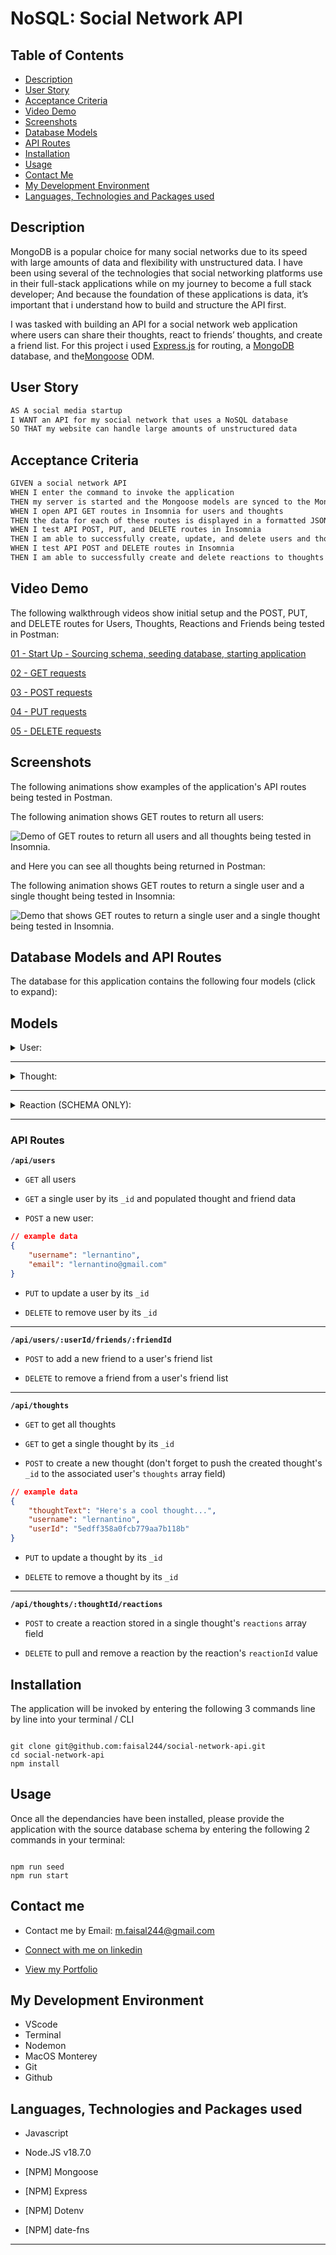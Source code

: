 # NoSQL: Social Network API

## Table of Contents

- [Description](#description)
- [User Story](#user-story)
- [Acceptance Criteria](#acceptance-criteria)
- [Video Demo](#video-demo)
- [Screenshots](#screenshots)
- [Database Models](#database-models-and-api-routes)
- [API Routes](#api-routes)
- [Installation](#installation)
- [Usage](#usage)
- [Contact Me](#contact-me)
- [My Development Environment](#my-development-environment)
- [Languages, Technologies and Packages used](#languages-technologies-and-packages-used)

## Description

MongoDB is a popular choice for many social networks due to its speed with large amounts of data and flexibility with unstructured data. I have been using several of the technologies that social networking platforms use in their full-stack applications while on my journey to become a full stack developer; And because the foundation of these applications is data, it’s important that i understand how to build and structure the API first.

I was tasked with building an API for a social network web application where users can share their thoughts, react to friends’ thoughts, and create a friend list. For this project i used [Express.js](https://www.npmjs.com/package/express) for routing, a [MongoDB](https://www.mongodb.com/) database, and the[Mongoose](https://www.npmjs.com/package/mongoose) ODM.

## User Story

```md
AS A social media startup
I WANT an API for my social network that uses a NoSQL database
SO THAT my website can handle large amounts of unstructured data
```

## Acceptance Criteria

```md
GIVEN a social network API
WHEN I enter the command to invoke the application
THEN my server is started and the Mongoose models are synced to the MongoDB database
WHEN I open API GET routes in Insomnia for users and thoughts
THEN the data for each of these routes is displayed in a formatted JSON
WHEN I test API POST, PUT, and DELETE routes in Insomnia
THEN I am able to successfully create, update, and delete users and thoughts in my database
WHEN I test API POST and DELETE routes in Insomnia
THEN I am able to successfully create and delete reactions to thoughts and add and remove friends to a user’s friend list
```

## Video Demo

The following walkthrough videos show initial setup and the POST, PUT, and DELETE routes for Users, Thoughts, Reactions and Friends being tested in Postman:

[01 - Start Up - Sourcing schema, seeding database, starting application](https://drive.google.com/file/d/1K-f-2xzGQg_lvo0fI_993LsXF2yWu4Js/view?usp=sharing)

[02 - GET requests](https://drive.google.com/file/d/1UU7gzGNonPRSoHRGdXsJFR7FbwGZ0BBJ/view?usp=sharing)

[03 - POST requests](https://drive.google.com/file/d/1CQPTptV9Xbcb2uRDHdWs29L1pTrx26EO/view?usp=sharing)

[04 - PUT requests](https://drive.google.com/file/d/1aYN9cDfodcl916J7gYyjiNZ44LLBHIPi/view?usp=sharing)

[05 - DELETE requests](https://drive.google.com/file/d/1UNHLCgngtdjpOBD-_pI3Kmv7eXxIJAnJ/view?usp=sharing)

## Screenshots

The following animations show examples of the application's API routes being tested in Postman.

The following animation shows GET routes to return all users:

![Demo of GET routes to return all users and all thoughts being tested in Insomnia.](./screenshots/Get%20all%20Users.png)

and Here you can see all thoughts being returned in Postman:

The following animation shows GET routes to return a single user and a single thought being tested in Insomnia:

![Demo that shows GET routes to return a single user and a single thought being tested in Insomnia.](./screenshots/Get%20all%20thoughts.png)

## Database Models and API Routes

The database for this application contains the following four models (click to expand):

## Models

<details>
- <summary> User: </summary>
- `username`

- String
- Unique
- Required
- Trimmed

- `email`

  - String
  - Required
  - Unique
  - Must match a valid email address (look into Mongoose's matching validation)

- `thoughts`

  - Array of `_id` values referencing the `Thought` model

- `friends`
  - Array of `_id` values referencing the `User` model (self-reference)

**Schema Settings**:

Created a virtual called `friendCount` that retrieves the length of the user's `friends` array field on query.

</details>

---

<details>
- <summary> Thought: </summary>
- `thoughtText`

- String
- Required
- Must be between 1 and 280 characters

- `createdAt`

  - Date
  - Set default value to the current timestamp
  - Use a getter method to format the timestamp on query

- `username` (The user that created this thought)

  - String
  - Required

- `reactions` (These are like replies)
  - Array of nested documents created with the `reactionSchema`

**Schema Settings**:

Create a virtual called `reactionCount` that retrieves the length of the thought's `reactions` array field on query.

 </details>

---

<details>
- <summary> Reaction (SCHEMA ONLY): </summary>
- `reactionId`

- Use Mongoose's ObjectId data type
- Default value is set to a new ObjectId

- `reactionBody`

  - String
  - Required
  - 280 character maximum

- `username`

  - String
  - Required

- `createdAt`
  - Date
  - Set default value to the current timestamp
  - Use a getter method to format the timestamp on query

**Schema Settings**:

This will not be a model, but rather will be used as the `reaction` field's subdocument schema in the `Thought` model.

</details>

---

### API Routes

**`/api/users`**

- `GET` all users

- `GET` a single user by its `_id` and populated thought and friend data

- `POST` a new user:

```json
// example data
{
	"username": "lernantino",
	"email": "lernantino@gmail.com"
}
```

- `PUT` to update a user by its `_id`

- `DELETE` to remove user by its `_id`

---

**`/api/users/:userId/friends/:friendId`**

- `POST` to add a new friend to a user's friend list

- `DELETE` to remove a friend from a user's friend list

---

**`/api/thoughts`**

- `GET` to get all thoughts

- `GET` to get a single thought by its `_id`

- `POST` to create a new thought (don't forget to push the created thought's `_id` to the associated user's `thoughts` array field)

```json
// example data
{
	"thoughtText": "Here's a cool thought...",
	"username": "lernantino",
	"userId": "5edff358a0fcb779aa7b118b"
}
```

- `PUT` to update a thought by its `_id`

- `DELETE` to remove a thought by its `_id`

---

**`/api/thoughts/:thoughtId/reactions`**

- `POST` to create a reaction stored in a single thought's `reactions` array field

- `DELETE` to pull and remove a reaction by the reaction's `reactionId` value

## Installation

The application will be invoked by entering the following 3 commands line by line into your terminal / CLI

```

git clone git@github.com:faisal244/social-network-api.git
cd social-network-api
npm install

```

## Usage

Once all the dependancies have been installed, please provide the application with the source database schema by entering the following 2 commands in your terminal:

```

npm run seed
npm run start

```

## Contact me

- Contact me by Email: [m.faisal244@gmail.com](mailto:m.faisal244@gmail.com)

- [Connect with me on linkedin](https://www.linkedin.com/in/faisal244/)

- [View my Portfolio](https://faisal244.github.io/Portfolio/)

## My Development Environment

- VScode
- Terminal
- Nodemon
- MacOS Monterey
- Git
- Github

## Languages, Technologies and Packages used

- Javascript
- Node.JS v18.7.0

- [NPM] Mongoose
- [NPM] Express
- [NPM] Dotenv
- [NPM] date-fns

---
